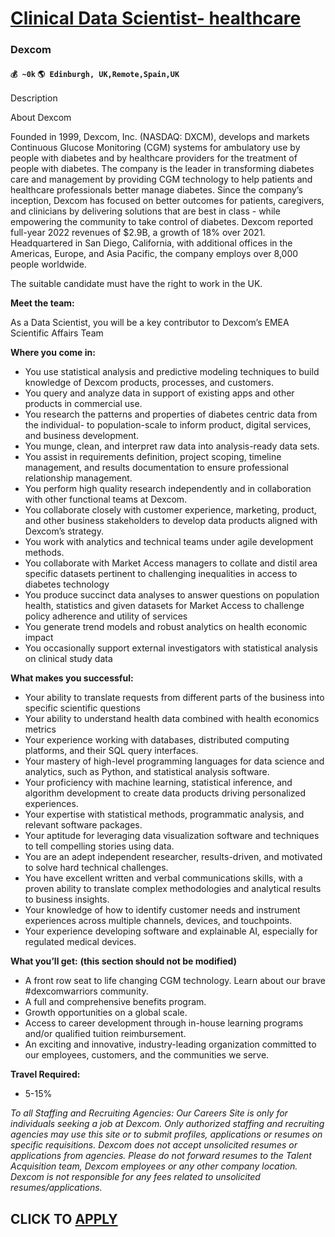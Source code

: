 # [Clinical Data Scientist- healthcare](https://www.remotewlb.com/apply/clinical-data-scientist-healthcare)  
### Dexcom  
#### `💰 ~0k` `🌎 Edinburgh, UK,Remote,Spain,UK`  

Description

About Dexcom

Founded in 1999, Dexcom, Inc. (NASDAQ: DXCM), develops and markets Continuous Glucose Monitoring (CGM) systems for ambulatory use by people with diabetes and by healthcare providers for the treatment of people with diabetes. The company is the leader in transforming diabetes care and management by providing CGM technology to help patients and healthcare professionals better manage diabetes. Since the company’s inception, Dexcom has focused on better outcomes for patients, caregivers, and clinicians by delivering solutions that are best in class - while empowering the community to take control of diabetes. Dexcom reported full-year 2022 revenues of $2.9B, a growth of 18% over 2021. Headquartered in San Diego, California, with additional offices in the Americas, Europe, and Asia Pacific, the company employs over 8,000 people worldwide.

The suitable candidate must have the right to work in the UK.

 **Meet the team:**

As a Data Scientist, you will be a key contributor to Dexcom’s EMEA Scientific Affairs Team

 **Where you come in:**

  * You use statistical analysis and predictive modeling techniques to build knowledge of Dexcom products, processes, and customers. 
  * You query and analyze data in support of existing apps and other products in commercial use. 
  * You research the patterns and properties of diabetes centric data from the individual- to population-scale to inform product, digital services, and business development. 
  * You munge, clean, and interpret raw data into analysis-ready data sets. 
  * You assist in requirements definition, project scoping, timeline management, and results documentation to ensure professional relationship management. 
  * You perform high quality research independently and in collaboration with other functional teams at Dexcom. 
  * You collaborate closely with customer experience, marketing, product, and other business stakeholders to develop data products aligned with Dexcom’s strategy. 
  * You work with analytics and technical teams under agile development methods. 
  * You collaborate with Market Access managers to collate and distil area specific datasets pertinent to challenging inequalities in access to diabetes technology
  * You produce succinct data analyses to answer questions on population health, statistics and given datasets for Market Access to challenge policy adherence and utility of services
  * You generate trend models and robust analytics on health economic impact
  * You occasionally support external investigators with statistical analysis on clinical study data

 **What makes you successful:**

  * Your ability to translate requests from different parts of the business into specific scientific questions
  * Your ability to understand health data combined with health economics metrics
  * Your experience working with databases, distributed computing platforms, and their SQL query interfaces. 
  * Your mastery of high-level programming languages for data science and analytics, such as Python, and statistical analysis software. 
  * Your proficiency with machine learning, statistical inference, and algorithm development to create data products driving personalized experiences.
  * Your expertise with statistical methods, programmatic analysis, and relevant software packages. 
  * Your aptitude for leveraging data visualization software and techniques to tell compelling stories using data. 
  * You are an adept independent researcher, results-driven, and motivated to solve hard technical challenges. 
  * You have excellent written and verbal communications skills, with a proven ability to translate complex methodologies and analytical results to business insights. 
  * Your knowledge of how to identify customer needs and instrument experiences across multiple channels, devices, and touchpoints. 
  * Your experience developing software and explainable AI, especially for regulated medical devices. 

**What you’ll get:** **(this section should not be modified)**

  * A front row seat to life changing CGM technology. Learn about our brave #dexcomwarriors community.
  * A full and comprehensive benefits program.
  * Growth opportunities on a global scale.
  * Access to career development through in-house learning programs and/or qualified tuition reimbursement.
  * An exciting and innovative, industry-leading organization committed to our employees, customers, and the communities we serve.

 **Travel Required:**

  * 5-15%

 _To all Staffing and Recruiting Agencies: Our Careers Site is only for individuals seeking a job at Dexcom. Only authorized staffing and recruiting agencies may use this site or to submit profiles, applications or resumes on specific requisitions. Dexcom does not accept unsolicited resumes or applications from agencies. Please do not forward resumes to the Talent Acquisition team, Dexcom employees or any other company location. Dexcom is not responsible for any fees related to unsolicited resumes/applications._

  
## CLICK TO [APPLY](https://www.remotewlb.com/apply/clinical-data-scientist-healthcare)

